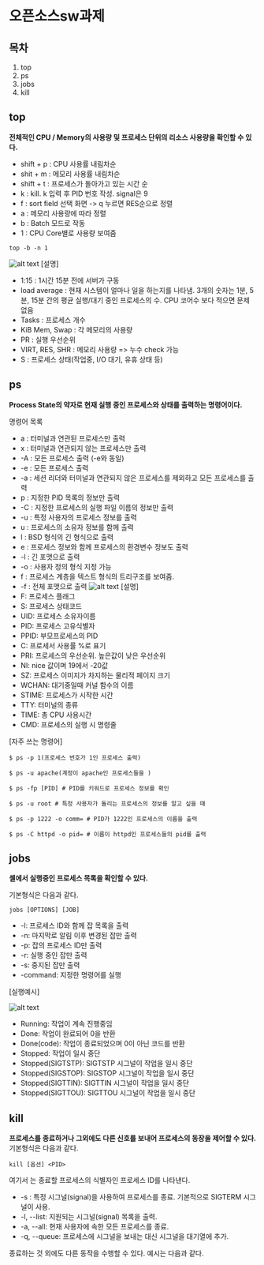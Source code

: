 오픈소스sw과제
===============
목차
----
1. top
2. ps
3. jobs
4. kill

top
--
**전체적인 CPU / Memory의 사용량 및 프로세스 단위의 리소스 사용량을 확인할 수 있다.**
* shift + p : CPU 사용률 내림차순
* shit + m : 메모리 사용률 내림차순
* shift + t : 프로세스가 돌아가고 있는 시간 순
* k : kill. k 입력 후 PID 번호 작성. signal은 9
* f : sort field 선택 화면 -> q 누르면 RES순으로 정렬
* a : 메모리 사용량에 따라 정렬
* b : Batch 모드로 작동
* 1 : CPU Core별로 사용량 보여줌
```
top -b -n 1
```
 ![alt text](https://img1.daumcdn.net/thumb/R1280x0/?scode=mtistory2&fname=https%3A%2F%2Fblog.kakaocdn.net%2Fdn%2Frxlg4%2FbtqYfV2LE3L%2FSW5SbyO65ZUa5PggM3KI8K%2Fimg.png)
[설명]

* 1:15 : 1시간 15분 전에 서버가 구동
* load average : 현재 시스템이 얼마나 일을 하는지를 나타냄. 3개의 숫자는 1분, 5분, 15분 간의 평균 실행/대기 중인 프로세스의 수. CPU 코어수 보다 적으면 문제 없음
* Tasks : 프로세스 개수
* KiB Mem, Swap : 각 메모리의 사용량
* PR : 실행 우선순위
* VIRT, RES, SHR : 메모리 사용량 => 누수 check 가능
* S : 프로세스 상태(작업중, I/O 대기, 유휴 상태 등)

ps
--
**Process State의 약자로 현재 실행 중인 프로세스와 상태를 출력하는 명령어이다.**

명령어 목록
* a : 터미널과 연관된 프로세스만 출력
* x : 터미널과 연관되지 않는 프로세스만 출력
* -A : 모든 프로세스 출력 (-e와 동일)
* -e : 모든 프로세스 출력
* -a : 세션 리더와 터미널과 연관되지 않은 프로세스를 제외하고 모든 프로세스를 출력
* p : 지정한 PID 목록의 정보만 출력
* -C : 지정한 프로세스의 실행 파일 이름의 정보만 출력
* -u : 특정 사용자의 프로세스 정보를 출력
* u : 프로세스의 소유자 정보를 함께 출력
* l : BSD 형식의 긴 형식으로 출력
* e : 프로세스 정보와 함께 프로세스의 환경변수 정보도 출력
* -l : 긴 포맷으로 출력
* -o : 사용자 정의 형식 지정 가능
* f : 프로세스 계층을 텍스트 형식의 트리구조를 보여줌.
* -f : 전체 포맷으로 출력
 ![alt text](https://img1.daumcdn.net/thumb/R1280x0/?scode=mtistory2&fname=https%3A%2F%2Fblog.kakaocdn.net%2Fdn%2FJzNka%2FbtsCOy6jjjO%2FcsjX2vyKt6dUuImIcXijxk%2Fimg.png)
[설명]
* F:	프로세스 플래그
* S:	프로세스 상태코드
* UID:	프로세스 소유자이름
* PID:	프로세스 고유식별자
* PPID:	부모프로세스의 PID
* C:	프로세서 사용률 %로 표기
* PRI:	프로세스의 우선순위. 높은값이 낮은 우선순위
* NI:	nice 값이며 19에서 -20값
* SZ:	프로세스 이미지가 차지하는 물리적 페이지 크기
* WCHAN:	대기중일때 커널 함수의 이름
* STIME:	프로세스가 시작한 시간
* TTY:	터미널의 종류
* TIME:	총 CPU 사용시간
* CMD:	프로세스의 실행 시 명령줄

[자주 쓰는 명령어]
```
$ ps -p 1(프로세스 번호가 1인 프로세스 출력)

$ ps -u apache(계정이 apache인 프로세스들을 )

$ ps -fp [PID] # PID를 키워드로 프로세스 정보를 확인

$ ps -u root # 특정 사용자가 돌리는 프로세스의 정보를 알고 싶을 때

$ ps -p 1222 -o comm= # PID가 1222인 프로세스의 이름을 출력

$ ps -C httpd -o pid= # 이름이 httpd인 프로세스들의 pid를 출력
```

jobs
-
**셸에서 실행중인 프로세스 목록을 확인할 수 있다.**

기본형식은 다음과 같다.
```
jobs [OPTIONS] [JOB]
```
* -l: 프로세스 ID와 함께 잡 목록을 출력
* -n: 마지막로 알림 이후 변경된 잡만 출력
* -p: 잡의 프로세스 ID만 출력
* -r: 실행 중인 잡만 출력
* -s: 중지된 잡만 출력
* -command: 지정한 명령어를 실행

[실행예시]

![alt text](https://img1.daumcdn.net/thumb/R1280x0/?scode=mtistory2&fname=https%3A%2F%2Fblog.kakaocdn.net%2Fdn%2FKWXTd%2FbtrcLAQP0GL%2F9PU2e4Y0lFeBB1nh4rIJQ0%2Fimg.png)
* Running: 작업이 계속 진행중임
* Done: 작업이 완료되어 0을 반환
* Done(code): 작업이 종료되었으며 0이 아닌 코드를 반환
* Stopped: 작업이 일시 중단
* Stopped(SIGTSTP): SIGTSTP 시그널이 작업을 일시 중단
* Stopped(SIGSTOP): SIGSTOP 시그널이 작업을 일시 중단
* Stopped(SIGTTIN): SIGTTIN 시그널이 작업을 일시 중단
* Stopped(SIGTTOU): SIGTTOU 시그널이 작업을 일시 중단

kill
-
**프로세스를 종료하거나 그외에도 다른 신호를 보내어 프로세스의 동장을 제어할 수 있다.**
기본형식은 다음과 같다.
```
kill [옵션] <PID>
```
여기서 <PID>는 종료할 프로세스의 식별자인 프로세스 ID를 나타낸다.

* -s <signal>: 특정 시그널(signal)을 사용하여 프로세스를 종료. 기본적으로 SIGTERM 시그널이 사용.
* -l, --list: 지원되는 시그널(signal) 목록을 출력.
* -a, --all: 현재 사용자에 속한 모든 프로세스를 종료.
* -q, --queue: 프로세스에 시그널을 보내는 대신 시그널을 대기열에 추가.

종료하는 것 외에도 다른 동작을 수행할 수 있다. 예시는 다음과 같다.

